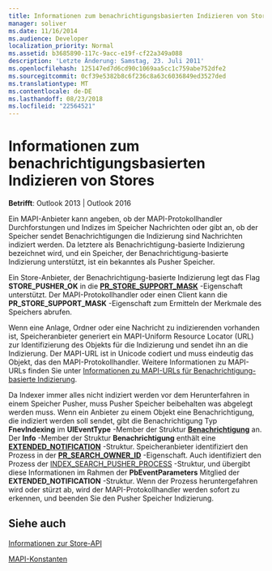 ```yaml
---
title: Informationen zum benachrichtigungsbasierten Indizieren von Stores
manager: soliver
ms.date: 11/16/2014
ms.audience: Developer
localization_priority: Normal
ms.assetid: b3685890-117c-9acc-e19f-cf22a349a088
description: 'Letzte Änderung: Samstag, 23. Juli 2011'
ms.openlocfilehash: 125147ed7d6cd90c1069aa5cc1c759abe752dfe2
ms.sourcegitcommit: 0cf39e5382b8c6f236c8a63c6036849ed3527ded
ms.translationtype: MT
ms.contentlocale: de-DE
ms.lasthandoff: 08/23/2018
ms.locfileid: "22564521"
---
```

# <a name="about-notification-based-store-indexing"></a>Informationen zum benachrichtigungsbasierten Indizieren von Stores

  
  
**Betrifft**: Outlook 2013 | Outlook 2016 
  
Ein MAPI-Anbieter kann angeben, ob der MAPI-Protokollhandler Durchforstungen und Indizes im Speicher Nachrichten oder gibt an, ob der Speicher sendet Benachrichtigungen die Indizierung sind Nachrichten indiziert werden. Da letztere als Benachrichtigung-basierte Indizierung bezeichnet wird, und ein Speicher, der Benachrichtigung-basierte Indizierung unterstützt, ist ein bekanntes als Pusher Speicher.
  
Ein Store-Anbieter, der Benachrichtigung-basierte Indizierung legt das Flag **STORE_PUSHER_OK** in die **[PR_STORE_SUPPORT_MASK](pidtagstoresupportmask-canonical-property.md)** -Eigenschaft unterstützt. Der MAPI-Protokollhandler oder einen Client kann die **PR_STORE_SUPPORT_MASK** -Eigenschaft zum Ermitteln der Merkmale des Speichers abrufen. 
  
Wenn eine Anlage, Ordner oder eine Nachricht zu indizierenden vorhanden ist, Speicheranbieter generiert ein MAPI-Uniform Resource Locator (URL) zur Identifizierung des Objekts für die Indizierung und sendet ihn an die Indizierung. Der MAPI-URL ist in Unicode codiert und muss eindeutig das Objekt, das den MAPI-Protokollhandler. Weitere Informationen zu MAPI-URLs finden Sie unter [Informationen zu MAPI-URLs für Benachrichtigung-basierte Indizierung](about-mapi-urls-for-notification-based-indexing.md).
  
Da Indexer immer alles nicht indiziert werden vor dem Herunterfahren in einem Speicher Pusher, muss Pusher Speicher beibehalten was abgelegt werden muss. Wenn ein Anbieter zu einem Objekt eine Benachrichtigung, die indiziert werden soll sendet, gibt die Benachrichtigung Typ **FnevIndexing** im **UlEventType** -Member der Struktur **[Benachrichtigung](notification.md)** an. Der **Info** -Member der Struktur **Benachrichtigung** enthält eine **[EXTENDED_NOTIFICATION](extended_notification.md)** -Struktur. Speicheranbieter identifiziert den Prozess in der **[PR_SEARCH_OWNER_ID](pidtagsearchownerid-canonical-property.md)** -Eigenschaft. Auch identifiziert den Prozess der [INDEX_SEARCH_PUSHER_PROCESS](index_search_pusher_process.md) -Struktur, und übergibt diese Informationen im Rahmen der **PbEventParameters** Mitglied der **EXTENDED_NOTIFICATION** -Struktur. Wenn der Prozess heruntergefahren wird oder stürzt ab, wird der MAPI-Protokollhandler werden sofort zu erkennen, und beenden Sie den Pusher Speicher Indizierung. 
  
## <a name="see-also"></a>Siehe auch



[Informationen zur Store-API](about-the-store-api.md)
  
[MAPI-Konstanten](mapi-constants.md)

